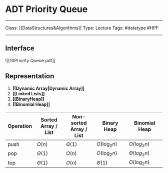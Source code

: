 # ADT Priority Queue
___
Class: [[DataStructures&Algorithms]]
Type: Lecture
Tags: #datatype #HPF 
___
## Interface
![[10Priority Queue.pdf]]
## Representation
1. **[[Dynamic Array|Dynamic Array]]**
2. **[[Linked Lists]]**
3. **[[BinaryHeap]]** 
4. **[[Binomial Heap]]**

| Operation | Sorted <br>Array / List | Non-sorted <br>Array / List | Binary Heap  | Binomial Heap    |
| --------- | ----------------------- | --------------------------- | ------------ | ---------------- |
| push      | $O(n)$                  | $\Theta(1)$                 | $O(\log_2n)$ | $O(log_2n)$      |
| pop       | $\Theta(1)$             | $O(n)$                      | $O(\log_2n)$ | $\Theta(log_2n)$ |
| top       | $\Theta(1)$             | $O(n)$                      | $\Theta(1)$  | $O(\log_2n)$     |
